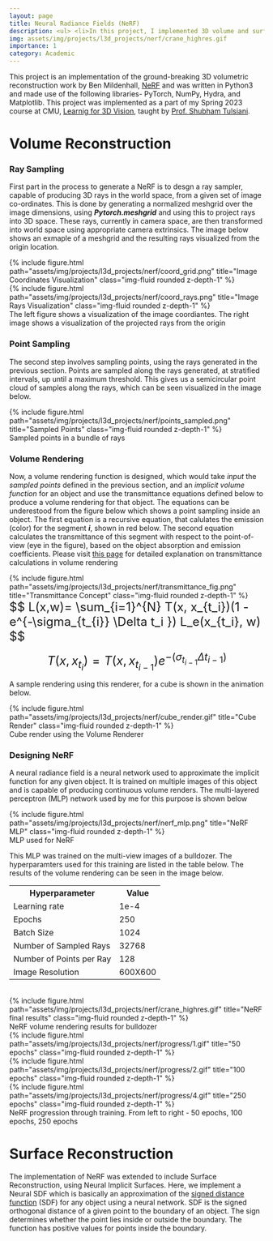 ```yaml
---
layout: page
title: Neural Radiance Fields (NeRF)
description: <ul> <li>In this project, I implemented 3D volume and surface rendering pipelines, using NeRF</li> <li>The project was implemented in Python3. I also extended the baseline to improve surface reconstruction with realistic light shading using Phong Relighting and improved radiance computation using heirarchical point sampling </li>  </ul>
img: assets/img/projects/l3d_projects/nerf/crane_highres.gif
importance: 1
category: Academic
---
```


This project is an implementation of the ground-breaking 3D volumetric reconstruction work by Ben Mildenhall, [NeRF](https://www.matthewtancik.com/nerf) and was written in Python3 and made use of the following libraries- PyTorch, NumPy, Hydra, and Matplotlib. This project was implemented as a part of my Spring 2023 course at CMU, [Learnig for 3D Vision](https://learning3d.github.io/), taught by [Prof. Shubham Tulsiani](http://shubhtuls.github.io/).

# Volume Reconstruction

### Ray Sampling
First part in the process to generate a NeRF is to desgn a ray sampler, capable of producing 3D rays in the world space, from a given set of image co-ordinates. This is done by generating a normalized meshgrid over the image dimensions, using ***Pytorch.meshgrid*** and using this to project rays into 3D space. These rays, currently in camera space, are then transformed into world space using appropriate camera extrinsics. The image below shows an exmaple of a meshgrid and the resulting rays visualized from the origin location.

<div class="row justify-content-sm-center">
    <div class="col-sm-4 mt-3 mt-md-0">
        {% include figure.html path="assets/img/projects/l3d_projects/nerf/coord_grid.png" title="Image Coordinates Visualization" class="img-fluid rounded z-depth-1" %}
    </div>
    <div class="col-sm-4 mt-3 mt-md-0">
        {% include figure.html path="assets/img/projects/l3d_projects/nerf/coord_rays.png" title="Image Rays Visualization" class="img-fluid rounded z-depth-1" %}
    </div>
</div>
<div class="caption">
    The left figure shows a visualization of the image coordiantes. The right image shows a visualization of the projected rays from the origin
</div>

### Point Sampling
The second step involves sampling points, using the rays generated in the previous section. Points are sampled along the rays generated, at stratified intervals, up until a maximum threshold. This gives us a semicircular point cloud of samples along the rays, which can be seen visualized in the image below.

<div class="row justify-content-sm-center">
    <div class="col-sm-0 mt-0 mt-md-0">
        {% include figure.html path="assets/img/projects/l3d_projects/nerf/points_sampled.png" title="Sampled Points" class="img-fluid rounded z-depth-1" %}
    </div>
</div>
<div class="caption">
    Sampled points in a bundle of rays
</div>

### Volume Rendering
Now, a volume rendering function is designed, which would take *input* the *sampled points* defined in the previous section, and an *implicit volume function* for an object and use the transmittance equations defined below to produce a volume rendering for that object. The equations can be underestood from the figure below which shows a point sampling inside an object. The first equation is a recursive equation, that calulates the emission (color) for the segment ***i***, shown in red below. The second equation calculates the transmittance of this segment with respect to the point-of-view (eye in the figure), based on the object absorption and emission coefficients. Please visit [this page](https://taiya.github.io/pubs/tagliasacchi2022volume.pdf) for detailed explanation on transmittance calculations in volume rendering

<div class="row justify-content-sm-center">
    <div class="col-sm-8 mt-0 mt-md-0">
        {% include figure.html path="assets/img/projects/l3d_projects/nerf/transmittance_fig.png" title="Transmittance Concept" class="img-fluid rounded z-depth-1" %}
    </div>
</div>

<font size="+2">
$$ L(x,w)= \sum_{i=1}^{N} T(x, x_{t_i})(1 - e^{-\sigma_{t_{i}} \Delta t_i }) L_e(x_{t_i}, w) $$

$$ T(x, x_{t_i}) = T(x, x_{t_{i-1}})e^{-(\sigma_{t_{i-1}} \Delta t_{i-1})} $$
</font>

A sample rendering using this renderer, for a cube is shown in the animation below.

<div class="row justify-content-sm-center">
    <div class="col-sm-0 mt-0 mt-md-0">
        {% include figure.html path="assets/img/projects/l3d_projects/nerf/cube_render.gif" title="Cube Render" class="img-fluid rounded z-depth-1" %}
    </div>
</div>
<div class="caption">
    Cube render using the Volume Renderer
</div>

### Designing NeRF
A neural radiance field is a neural network used to approximate the implicit function for any given object. It is trained on multiple images of this object and is capable of producing continuous volume renders. The multi-layered perceptron (MLP) network used by me for this purpose is shown below

<div class="row justify-content-sm-center">
    <div class="col-sm-8 mt-0 mt-md-0">
        {% include figure.html path="assets/img/projects/l3d_projects/nerf/nerf_mlp.png" title="NeRF MLP" class="img-fluid rounded z-depth-1" %}
    </div>
</div>
<div class="caption">
    MLP used for NeRF
</div>

This MLP was trained on the multi-view images of a bulldozer. The hyperparamters used for this training are listed in the table below. The results of the volume rendering can be seen in the image below.


<div class="row justify-content-sm-center">
    <table style="shrink;">
    <tr>
        <th>Hyperparameter</th>
        <th>Value</th>
    </tr>
    <tr>
        <td>Learning rate</td>
        <td>1e-4</td>
    </tr>
    <tr>
        <td>Epochs</td>
        <td>250</td>
    </tr>
    <tr>
        <td>Batch Size</td>
        <td>1024</td>
    </tr>
    <tr>
        <td>Number of Sampled Rays</td>
        <td>32768</td>
    </tr>
    <tr>
        <td>Number of Points per Ray</td>
        <td>128</td>
    </tr>
    <tr>
        <td>Image Resolution</td>
        <td>600X600</td>
    </tr>
    </table>
</div>
<br>
<div class="row justify-content-sm-center">
    <div class="col-sm-0 mt-0 mt-md-0">
        {% include figure.html path="assets/img/projects/l3d_projects/nerf/crane_highres.gif" title="NeRF final results" class="img-fluid rounded z-depth-1" %}
    </div>
</div>
<div class="caption">
    NeRF volume rendering results for bulldozer
</div>


<div class="row justify-content-sm-center">
    <div class="col-sm-4 mt-md-0">
        {% include figure.html path="assets/img/projects/l3d_projects/nerf/progress/1.gif" title="50 epochs" class="img-fluid rounded z-depth-1" %}
    </div>
    <div class="col-sm-4 mt-md-0">
        {% include figure.html path="assets/img/projects/l3d_projects/nerf/progress/2.gif" title="100 epochs" class="img-fluid rounded z-depth-1" %}
    </div>
    <div class="col-sm-4 mt-md-0">
        {% include figure.html path="assets/img/projects/l3d_projects/nerf/progress/4.gif" title="250 epochs" class="img-fluid rounded z-depth-1" %}
    </div>
</div>
<div class="caption">
    NeRF progression through training. From left to right - 50 epochs, 100 epochs, 250 epochs
</div>

# Surface Reconstruction

The implementation of NeRF was extended to include Surface Reconstruction, using Neural Implicit Surfaces. Here, we implement a Neural SDF which is basically an approximation of the [signed distance function](https://en.wikipedia.org/wiki/Signed_distance_function) (SDF) for any object using a neural network. SDF is the signed orthogonal distance of a given point to the boundary of an object. The sign determines whether the point lies inside or outside the boundary. The function has positive values for points inside the boundary.